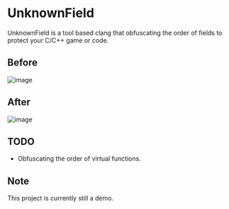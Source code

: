 # UnknownField
UnknownField is a tool based clang that obfuscating the order of fields to protect your C/C++ game or code.

## Before
![image](https://github.com/gmh5225/UnknownField/blob/main/images/UnknownField_before.png)

## After
![image](https://github.com/gmh5225/UnknownField/blob/main/images/UnknownField_after.png)

## TODO
- Obfuscating the order of virtual functions.

## Note
This project is currently still a demo.

